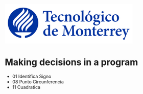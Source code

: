 ![Tec de Monterrey](images/logotecmty.png)
# Making decisions in a program

- 01 Identifica Signo
- 08 Punto Circunferencia
- 11 Cuadratica
